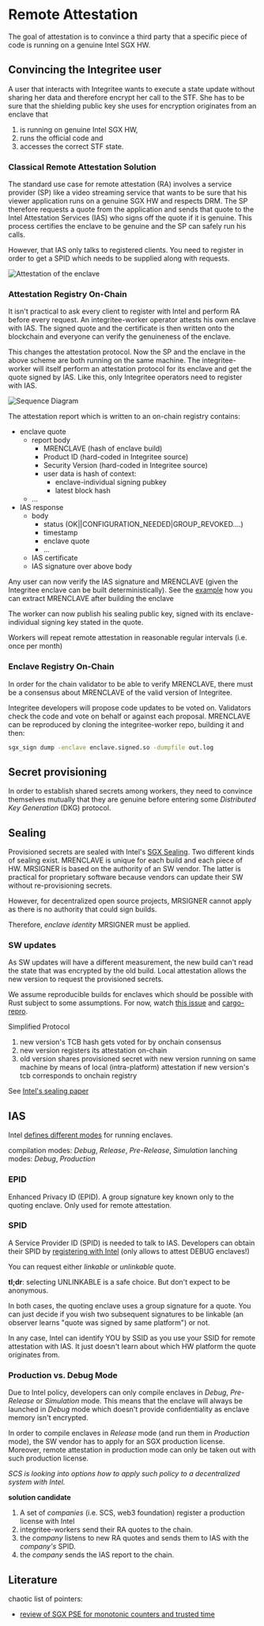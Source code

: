 # Remote Attestation

The goal of attestation is to convince a third party that a specific piece of code is running on a genuine Intel SGX HW.

## Convincing the Integritee user

A user that interacts with Integritee wants to execute a state update without sharing her data and therefore encrypt her call to the STF. She has to be sure that the shielding public key she uses for encryption originates from an enclave that
<!-- TODO: define enclave before using -->

   1. is running on genuine Intel SGX HW,
   1. runs the official code and
   1. accesses the correct STF state.

### Classical Remote Attestation Solution

The standard use case for remote attestation (RA) involves a service provider (SP) like a video streaming service that wants to be sure that his viewer application runs on a genuine SGX HW and respects DRM.
The SP therefore requests a quote from the application and sends that quote to the Intel Attestation Services (IAS) who signs off the quote if it is genuine. This process certifies the enclave to be genuine and the SP can safely run his calls. 

However, that IAS only talks to registered clients. You need to register in order to get a SPID which needs to be supplied along with requests.

![Attestation of the enclave](./fig/attestation.svg)

### Attestation Registry On-Chain

It isn't practical to ask every client to register with Intel and perform RA before every request. An integritee-worker operator attests his own enclave with IAS. The signed quote and the certificate is then written onto the blockchain and everyone can verify the genuineness of the enclave.

This changes the attestation protocol. Now the SP and the enclave in the above scheme are both running on the same machine. The integritee-worker will itself perform an attestation protocol for its enclave and get the quote signed by IAS. Like this, only Integritee operators need to register with IAS.

![Sequence Diagram](./fig/attestation_registry_sequence.svg)

The attestation report which is written to an on-chain registry contains:

* enclave quote
   * report body
      * MRENCLAVE (hash of enclave build)
      * Product ID (hard-coded in Integritee source)
      * Security Version (hard-coded in Integritee source)
      * user data is hash of context:
         * enclave-individual signing pubkey
         * latest block hash
   * ...
* IAS response
   * body
      * status (OK||CONFIGURATION_NEEDED|GROUP_REVOKED....)
      * timestamp
      * enclave quote
      * ...
   * IAS certificate 
   * IAS signature over above body

Any user can now verify the IAS signature and MRENCLAVE (given the Integritee enclave can be built deterministically). See the [example](https://github.com/rodolfoams/sgx-retrieve-identity/blob/5be913b96b2a6e5a0e1158ad169b977507291faa/Makefile#L253) how you can extract MRENCLAVE after building the enclave

The worker can now publish his sealing public key, signed with its enclave-individual signing key stated in the quote.

Workers will repeat remote attestation in reasonable regular intervals (i.e. once per month)

### Enclave Registry On-Chain

In order for the chain validator to be able to verify MRENCLAVE, there must be a consensus about MRENCLAVE of the valid version of Integritee.

Integritee developers will propose code updates to be voted on. Validators check the code and vote on behalf or against each proposal. MRENCLAVE can be reproduced by cloning the integritee-worker repo, building it and then:

```bash
sgx_sign dump -enclave enclave.signed.so -dumpfile out.log
```

## Secret provisioning

In order to establish shared secrets among workers, they need to convince themselves mutually that they are genuine before entering some *Distributed Key Generation* (DKG) protocol.

## Sealing

Provisioned secrets are sealed with Intel's [SGX Sealing](https://software.intel.com/content/www/us/en/develop/blogs/introduction-to-intel-sgx-sealing.html). Two different kinds of sealing exist. MRENCLAVE is unique for each build and each piece of HW. MRSIGNER is based on the authority of an SW vendor. The latter is practical for proprietary software because vendors can update their SW without re-provisioning secrets.

However, for decentralized open source projects, MRSIGNER cannot apply as there is no authority that could sign builds.

Therefore, *enclave identity* MRSIGNER must be applied.

### SW updates

As SW updates will have a different measurement, the new build can't read the state that was encrypted by the old build. Local attestation allows the new version to request the provisioned secrets. 

We assume reproducible builds for enclaves which should be possible with Rust subject to  some assumptions. For now, watch [this issue](https://github.com/rust-lang/rust/issues/34902) and [cargo-repro](https://github.com/rust-secure-code/cargo-repro).

Simplified Protocol

1. new version's TCB hash gets voted for by onchain consensus
1. new version registers its attestation on-chain
1. old version shares provisioned secret with new version running on same machine by means of local (intra-platform) attestation if new version's tcb corresponds to onchain registry

See [Intel's sealing paper](https://software.intel.com/content/www/us/en/develop/articles/innovative-technology-for-cpu-based-attestation-and-sealing.html)

## IAS

Intel [defines different modes](https://software.intel.com/content/www/us/en/develop/blogs/intel-sgx-debug-production-prelease-whats-the-difference.html) for running enclaves.

compilation modes: *Debug*, *Release*, *Pre-Release*, *Simulation*
lanching modes: *Debug*, *Production*

### EPID 

Enhanced Privacy ID (EPID). A group signature key known only to the quoting enclave. Only used for remote attestation.

### SPID

A Service Provider ID (SPID) is needed to talk to IAS. Developers can obtain their SPID by [registering with Intel](https://api.portal.trustedservices.intel.com/EPID-attestation) (only allows to attest DEBUG enclaves!)

You can request either *linkable* or *unlinkable* quote. 

**tl;dr**: selecting UNLINKABLE is a safe choice. But don't expect to be anonymous.

In both cases, the quoting enclave uses a group signature for a quote. You can just decide if you wish two subsequent signatures to be linkable (an observer learns "quote was signed by same platform") or not.

In any case, Intel can identify YOU by SSID as you use your SSID for remote attestation with IAS. It just doesn't learn about which HW platform the quote originates from.

### Production vs. Debug Mode

Due to Intel policy, developers can only compile enclaves in *Debug*, *Pre-Release* or *Simulation* mode. This means that the enclave will always be launched in *Debug* mode which doesn't provide confidentiality as enclave memory isn't encrypted.

In order to compile enclaves in *Release* mode (and run them in *Production* mode), the SW vendor has to apply for an SGX production license. 
Moreover, remote attestation in production mode can only be taken out with such production license.

*SCS is looking into options how to apply such policy to a decentralized system with Intel.*

**solution candidate**

1. A set of *companies* (i.e. SCS, web3 foundation) register a production license with Intel
1. integritee-workers send their RA quotes to the chain.
1. the *company* listens to new RA quotes and sends them to IAS with the *company's* SPID.
1. the *company* sends the IAS report to the chain.

## Literature

chaotic list of pointers:

* [review of SGX PSE for monotonic counters and trusted time](https://davejingtian.org/2017/11/10/some-notes-on-the-monotonic-counter-in-intel-sgx-and-me/)
